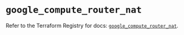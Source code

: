 # `google_compute_router_nat`

Refer to the Terraform Registry for docs: [`google_compute_router_nat`](https://registry.terraform.io/providers/hashicorp/google/5.29.0/docs/resources/compute_router_nat).
